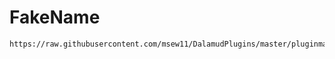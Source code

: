 # FakeName

```
https://raw.githubusercontent.com/msew11/DalamudPlugins/master/pluginmaster.json
```
